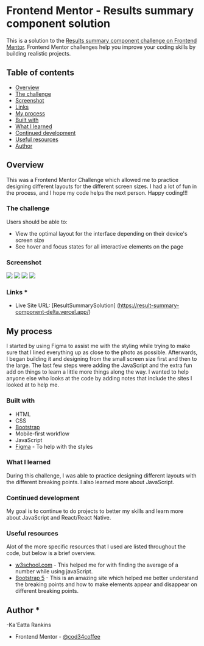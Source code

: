 # Frontend Mentor - Results summary component solution

This is a solution to the [Results summary component challenge on Frontend Mentor](https://www.frontendmentor.io/challenges/results-summary-component-CE_K6s0maV). Frontend Mentor challenges help you improve your coding skills by building realistic projects. 

## Table of contents

  - [Overview](#overview)
  - [The challenge](#the-challenge)
  - [Screenshot](#screenshot)
  - [Links](#links)
  - [My process](#my-process)
  - [Built with](#built-with)
  - [What I learned](#what-i-learned)
  - [Continued development](#continued-development)
  - [Useful resources](#useful-resources)
  - [Author](#author)




## Overview 
This was a Frontend Mentor Challenge which allowed me to practice designing different layouts for the different screen sizes. I had a lot of fun in the process, and I hope my code helps the next person. Happy coding!!!

### The challenge

Users should be able to:

- View the optimal layout for the interface depending on their device's screen size
- See hover and focus states for all interactive elements on the page

### Screenshot

![](./screenshot.jpg)
![](./assets/images/screencapture-127-0-0-1-5500-HTML-index-html-2023-03-28-05_37_22.png)
![](./assets/images/screencapture-127-0-0-1-5500-HTML-index-html-2023-03-28-05_37_36.png)
![](./assets/images/screencapture-127-0-0-1-5500-HTML-index-html-2023-03-28-05_37_48.png)

### Links *

- Live Site URL: [ResultSummarySolution] (https://result-summary-component-delta.vercel.app/)

## My process 
I started by using Figma to assist me with the styling while trying to make sure that I lined everything up as close to the photo as possible. Afterwards, I began building it and designing from the small screen size first and then to the large. The last few steps were adding the JavaScript and the extra fun add on things to learn a little more things along the way. I wanted to help anyone else who looks at the code by adding notes that include the sites I looked at to help me. 


### Built with

- HTML
- CSS
- [Bootstrap](https://bootstrap.com)
- Mobile-first workflow
- JavaScript
- [Figma](https://figma.com/) - To help with the styles


### What I learned 

During this challenge, I was able to practice designing different layouts with the different breaking points. I also learned more about JavaScript.

### Continued development 

My goal is to continue to do projects to better my skills and learn more about JavaScript and React/React Native.

### Useful resources
Alot of the more specific resources that I used are listed throughout the code, but below is a brief overview.

- [w3school.com](https://www.w3schools.com) - This helped me for with finding the average of a number while using javaScript. 
- [Bootstrap 5](https://getbootstrap.com/) - This is an amazing site which helped me better understand the breaking points and how to make elements appear and disappear on different breaking points. 


## Author *
-Ka'Eatta Rankins
- Frontend Mentor - [@cod34coffee](https://www.frontendmentor.io/profile/cod34coffee)




